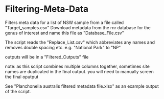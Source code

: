 # Filtering-Meta-Data

Filters meta data for a list of NSW sample from a file called "Target_samples.csv"
Download metadata from the rnr database for the genus of interest and name this file as "Database_File.csv"

The script reads the "Replace_List.csv" which abbreviates any names and removes double spacing etc. e.g. "National Park" to "NP"

outputs will be in a "Filtered_Outputs" file

note: as this script combines multiple columns together, sometimes site names are duplicated in the final output. you will need to manually screen the final oputput

See "Planchonella australis filtered metadata file.xlsx" as an example output of the script.
